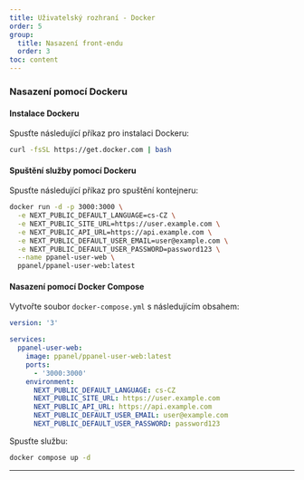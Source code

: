 ```yaml
---
title: Uživatelský rozhraní - Docker
order: 5
group: 
  title: Nasazení front-endu
  order: 3
toc: content
---
```


### Nasazení pomocí Dockeru

#### Instalace Dockeru

Spusťte následující příkaz pro instalaci Dockeru:

```bash
curl -fsSL https://get.docker.com | bash
```

#### Spuštění služby pomocí Dockeru

Spusťte následující příkaz pro spuštění kontejneru:

```bash
docker run -d -p 3000:3000 \
  -e NEXT_PUBLIC_DEFAULT_LANGUAGE=cs-CZ \
  -e NEXT_PUBLIC_SITE_URL=https://user.example.com \
  -e NEXT_PUBLIC_API_URL=https://api.example.com \
  -e NEXT_PUBLIC_DEFAULT_USER_EMAIL=user@example.com \
  -e NEXT_PUBLIC_DEFAULT_USER_PASSWORD=password123 \
  --name ppanel-user-web \
  ppanel/ppanel-user-web:latest
```

#### Nasazení pomocí Docker Compose

Vytvořte soubor `docker-compose.yml` s následujícím obsahem:

```yaml
version: '3'

services:
  ppanel-user-web:
    image: ppanel/ppanel-user-web:latest
    ports:
      - '3000:3000'
    environment:
      NEXT_PUBLIC_DEFAULT_LANGUAGE: cs-CZ
      NEXT_PUBLIC_SITE_URL: https://user.example.com
      NEXT_PUBLIC_API_URL: https://api.example.com
      NEXT_PUBLIC_DEFAULT_USER_EMAIL: user@example.com
      NEXT_PUBLIC_DEFAULT_USER_PASSWORD: password123
```

Spusťte službu:

```bash
docker compose up -d
```

---

